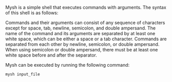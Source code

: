 Mysh is a simple shell that executes commands with arguments. The syntax of this shell is as follows:

Commands and their arguments can consist of any sequence of characters except for space, tab, newline, semicolon, and double ampersand.
The name of the command and its arguments are separated by at least one white space, which can be either a space or a tab character.
Commands are separated from each other by newline, semicolon, or double ampersand. When using semicolon or double ampersand, there must be at least one white space before and after the separator.

Mysh can be executed by running the following command:

<code>mysh input_file</code>
